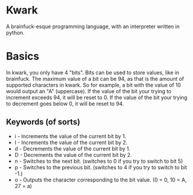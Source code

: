 # Kwark
A brainfuck-esque programming language, with an interpreter written in python.
# Basics
In kwark, you only have 4 "bits".
Bits can be used to store values, like in brainfuck.
The maximum value of a bit can be 94, as that is the amount of supported characters in kwark.
So for example, a bit with the value of 10 would output an "A" (uppercase).
If the value of the bit your trying to increment exceeds 94, it will be reset to 0.
If the value of the bit your trying to decrement goes below 0, it will be reset to 94.
## Keywords (of sorts)
* i - Increments the value of the current bit by 1.
* I - Increments the value of the current bit by 2.
* d - Decrements the value of the current bit by 1.
* D - Decrements the value of the current bit by 2.
* n - Switches to the next bit. (switches to 0 if you try to switch to bit 5)
* p - Switches to the previous bit. (switches to 4 if you try to switch to bit -1.)
* o - Outputs the character corresponding to the bit value. (0 = 0, 10 = A, 27 = a)
